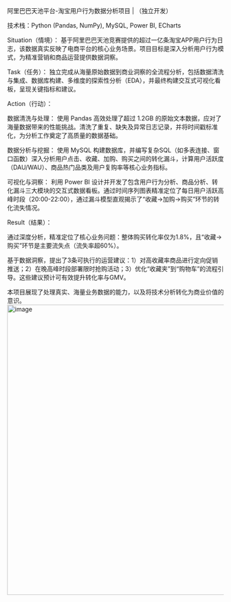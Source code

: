 阿里巴巴天池平台-淘宝用户行为数据分析项目 | （独立开发）

技术栈：Python (Pandas, NumPy), MySQL, Power BI, ECharts

Situation（情境）： 基于阿里巴巴天池竞赛提供的超过一亿条淘宝APP用户行为日志，该数据真实反映了电商平台的核心业务场景。项目目标是深入分析用户行为模式，为精准营销和商品运营提供数据洞察。

Task（任务）： 独立完成从海量原始数据到商业洞察的全流程分析，包括数据清洗与集成、数据库构建、多维度的探索性分析（EDA），并最终构建交互式可视化看板，呈现关键指标和建议。

Action（行动）：

数据清洗与处理： 使用 Pandas 高效处理了超过 1.2GB 的原始文本数据，应对了海量数据带来的性能挑战。清洗了重复、缺失及异常日志记录，并将时间戳标准化，为分析工作奠定了高质量的数据基础。

数据分析与挖掘： 使用 MySQL 构建数据库，并编写复杂SQL（如多表连接、窗口函数）深入分析用户点击、收藏、加购、购买之间的转化漏斗，计算用户活跃度（DAU/WAU）、商品热门品类及用户复购率等核心业务指标。

可视化与洞察： 利用 Power BI 设计并开发了包含用户行为分析、商品分析、转化漏斗三大模块的交互式数据看板。通过时间序列图表精准定位了每日用户活跃高峰时段（20:00-22:00），通过漏斗模型直观揭示了“收藏->加购->购买”环节的转化流失情况。

Result（结果）：

通过深度分析，精准定位了核心业务问题：整体购买转化率仅为1.8%，且“收藏->购买”环节是主要流失点（流失率超60%）。

基于数据洞察，提出了3条可执行的运营建议：1）对高收藏率商品进行定向促销推送；2）在晚高峰时段部署限时抢购活动；3）优化“收藏夹”到“购物车”的流程引导。这些建议预计可有效提升转化率与GMV。

本项目展现了处理真实、海量业务数据的能力，以及将技术分析转化为商业价值的意识。
<img width="1190" height="675" alt="image" src="https://github.com/user-attachments/assets/3be16256-73f4-4f3d-b67d-7388ac1acc81" />
